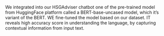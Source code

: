 We integrated into our HSGAdviser chatbot one of the pre-trained model from HuggingFace platform called a BERT-base-uncased model, which it’s variant of the BERT. WE fine-tuned the model based on our dataset. IT reveals high accuracy score in understanding  the language, by capturing contextual information from input text.
